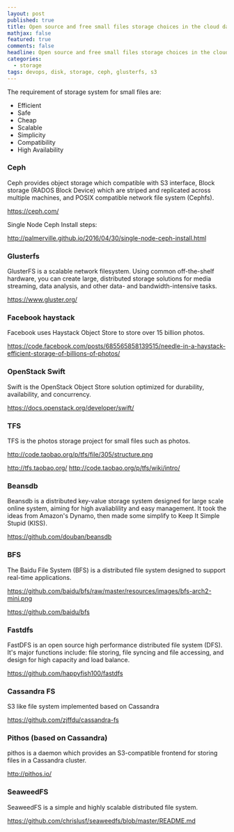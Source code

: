 ```yaml
---
layout: post
published: true
title: Open source and free small files storage choices in the cloud data center
mathjax: false
featured: true
comments: false
headline: Open source and free small files storage choices in the cloud data center
categories: 
  - storage
tags: devops, disk, storage, ceph, glusterfs, s3
---
```


The requirement of storage system for small files are:

* Efficient
* Safe
* Cheap
* Scalable
* Simplicity
* Compatibility
* High Availability

### Ceph

Ceph provides object storage which compatible with S3 interface, Block storage (RADOS Block Device) which are striped and replicated across multiple machines, and POSIX compatible network file system (Cephfs).

https://ceph.com/

Single Node Ceph Install steps:

http://palmerville.github.io/2016/04/30/single-node-ceph-install.html

### Glusterfs

GlusterFS is a scalable network filesystem. Using common off-the-shelf hardware, you can create large, distributed storage solutions for media streaming, data analysis, and other data- and bandwidth-intensive tasks.

https://www.gluster.org/

### Facebook haystack

Facebook uses Haystack Object Store to store over 15 billion photos. 

https://code.facebook.com/posts/685565858139515/needle-in-a-haystack-efficient-storage-of-billions-of-photos/

### OpenStack Swift

Swift is the OpenStack Object Store solution optimized for durability, availability, and concurrency.

https://docs.openstack.org/developer/swift/

### TFS

TFS is the photos storage project for small files such as photos.

http://code.taobao.org/p/tfs/file/305/structure.png

http://tfs.taobao.org/
http://code.taobao.org/p/tfs/wiki/intro/

### Beansdb

Beansdb is a distributed key-value storage system designed for large scale online system, aiming for high avaliablility and easy management. It took the ideas from Amazon's Dynamo, then made some simplify to Keep It Simple Stupid (KISS).

https://github.com/douban/beansdb

### BFS

The Baidu File System (BFS) is a distributed file system designed to support real-time applications.

https://github.com/baidu/bfs/raw/master/resources/images/bfs-arch2-mini.png

https://github.com/baidu/bfs

### Fastdfs

FastDFS is an open source high performance distributed file system (DFS). It's major functions include: file storing, file syncing and file accessing, and design for high capacity and load balance.

https://github.com/happyfish100/fastdfs

### Cassandra FS

S3 like file system implemented based on Cassandra

https://github.com/zjffdu/cassandra-fs

### Pithos (based on Cassandra)

pithos is a daemon which provides an S3-compatible frontend for storing files in a Cassandra cluster.

http://pithos.io/

### SeaweedFS

SeaweedFS is a simple and highly scalable distributed file system.

https://github.com/chrislusf/seaweedfs/blob/master/README.md
